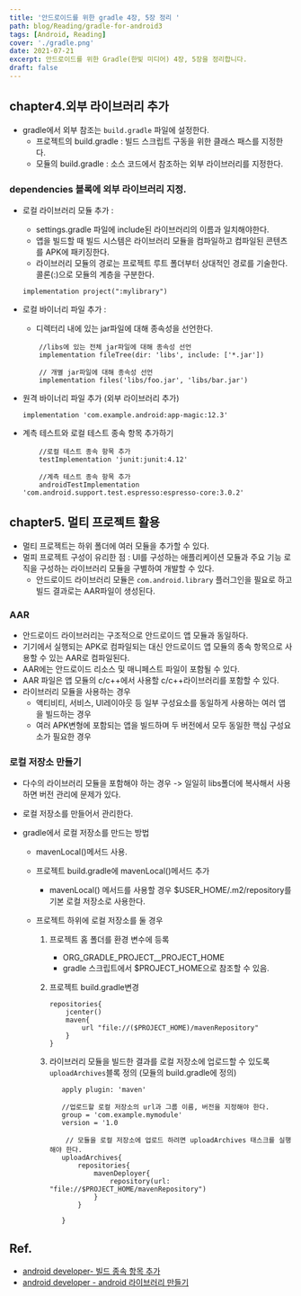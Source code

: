 ```yaml
---
title: '안드로이드를 위한 gradle 4장, 5장 정리 '
path: blog/Reading/gradle-for-android3
tags: [Android, Reading]
cover: './gradle.png'
date: 2021-07-21
excerpt: 안드로이드를 위한 Gradle(한빛 미디어) 4장, 5장을 정리합니다.
draft: false
---
```


## chapter4.외부 라이브러리 추가

- gradle에서 외부 참조는 `build.gradle` 파일에 설정한다.
  - 프로젝트의 build.gradle : 빌드 스크립트 구동을 위한 클래스 패스를 지정한다.
  - 모듈의 build.gradle : 소스 코드에서 참조하는 외부 라이브러리를 지정한다.

### dependencies 블록에 외부 라이브러리 지정.

- 로컬 라이브러리 모듈 추가 :
  - settings.gradle 파일에 include된 라이브러리의 이름과 일치해야한다.
  - 앱을 빌드할 때 빌드 시스템은 라이브러리 모듈을 컴파일하고 컴파일된 콘텐츠를 APK에 패키징한다.
  - 라이브러리 모듈의 경로는 프로젝트 루트 폴더부터 상대적인 경로를 기술한다. 콜론(:)으로 모듈의 계층을 구분한다.
  ```
  implementation project(":mylibrary")
  ```
- 로컬 바이너리 파일 추가 :

  - 디렉터리 내에 있는 jar파일에 대해 종속성을 선언한다.

  ```
      //libs에 있는 전체 jar파일에 대해 종속성 선언
      implementation fileTree(dir: 'libs', include: ['*.jar'])

      // 개별 jar파일에 대해 종속성 선언
      implementation files('libs/foo.jar', 'libs/bar.jar')
  ```

- 원격 바이너리 파일 추가 (외부 라이브러리 추가)

  ```
  implementation 'com.example.android:app-magic:12.3'

  ```

- 계측 테스트와 로컬 테스트 종속 항목 추가하기

  ```
      //로컬 테스트 종속 항목 추가
      testImplementation 'junit:junit:4.12'

      //계측 테스트 종속 항목 추가
      androidTestImplementation 'com.android.support.test.espresso:espresso-core:3.0.2'
  ```

## chapter5. 멀티 프로젝트 활용

- 멀티 프로젝트는 하위 폴더에 여러 모듈을 추가할 수 있다.
- 멀피 프로젝트 구성이 유리한 점 : UI를 구성하는 애플리케이션 모듈과 주요 기능 로직을 구성하는 라이브러리 모듈을 구별하여 개발할 수 있다.
  - 안드로이드 라이브러리 모듈은 `com.android.library` 플러그인을 필요로 하고 빌드 결과로는 AAR파일이 생성된다.

### AAR

- 안드로이드 라이브러리는 구조적으로 안드로이드 앱 모듈과 동일하다.
- 기기에서 실행되는 APK로 컴파일되는 대신 안드로이드 앱 모듈의 종속 항목으로 사용할 수 있는 AAR로 컴파일된다.
- AAR에는 안드로이드 리소스 및 매니페스트 파일이 포함될 수 있다.
- AAR 파일은 앱 모듈의 c/c++에서 사용할 c/c++라이브러리를 포함할 수 있다.
- 라이브러리 모듈을 사용하는 경우
  - 액티비티, 서비스, UI레이아웃 등 일부 구성요소를 동일하게 사용하는 여러 앱을 빌드하는 경우
  - 여러 APK변형에 포함되는 앱을 빌드하며 두 버전에서 모두 동일한 핵심 구성요소가 필요한 경우

### 로컬 저장소 만들기

- 다수의 라이브러리 모듈을 포함해야 하는 경우 -> 일일히 libs폴더에 복사해서 사용하면 버전 관리에 문제가 있다.
- 로컬 저장소를 만들어서 관리한다.

- gradle에서 로컬 저장소를 만드는 방법

  - mavenLocal()메서드 사용.
  - 프로젝트 build.gradle에 mavenLocal()메서드 추가
    - mavenLocal() 메서드를 사용할 경우 \$USER_HOME/.m2/repository를 기본 로컬 저장소로 사용한다.
  - 프로젝트 하위에 로컬 저장소를 둘 경우

    1. 프로젝트 홈 폴더를 환경 변수에 등록
       - ORG_GRADLE_PROJECT\_\_PROJECT_HOME
       - gradle 스크립트에서 \$PROJECT_HOME으로 참조할 수 있음.
    2. 프로젝트 build.gradle변경
       ```
       repositories{
           jcenter()
           maven{
               url "file://($PROJECT_HOME)/mavenRepository"
           }
       }
       ```
    3. 라이브러리 모듈을 빌드한 결과를 로컬 저장소에 업로드할 수 있도록 `uploadArchives`블록 정의 (모듈의 build.gradle에 정의)

       ```
          apply plugin: 'maven'

          //업로드할 로컬 저장소의 url과 그룹 이름, 버전을 지정해야 한다.
          group = 'com.example.mymodule'
          version = '1.0

           // 모듈을 로컬 저장소에 업로드 하려면 uploadArchives 태스크를 실행해야 한다.
          uploadArchives{
              repositories{
                  mavenDeployer{
                      repository(url: "file://$PROJECT_HOME/mavenRepository")
                  }
              }

          }
       ```

## Ref.

- [android developer- 빌드 종속 항목 추가](https://developer.android.com/studio/build/dependencies?hl=ko#exclude_dependencies)
- [android developer - android 라이브러리 만들기](https://developer.android.com/studio/projects/android-library?hl=ko)
